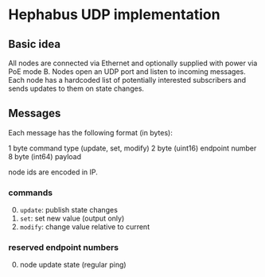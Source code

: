 # Hephabus UDP implementation

## Basic idea

All nodes are connected via Ethernet and optionally supplied with power via PoE mode B.
Nodes open an UDP port and listen to incoming messages.
Each node has a hardcoded list of potentially interested subscribers and sends updates to them on state changes.

## Messages

Each message has the following format (in bytes):

1 byte command type (update, set, modify)
2 byte (uint16) endpoint number
8 byte (int64) payload

node ids are encoded in IP.

### commands

0. `update`: publish state changes
1. `set`: set new value (output only)
2. `modify`: change value relative to current

### reserved endpoint numbers

0. node update state (regular ping)

